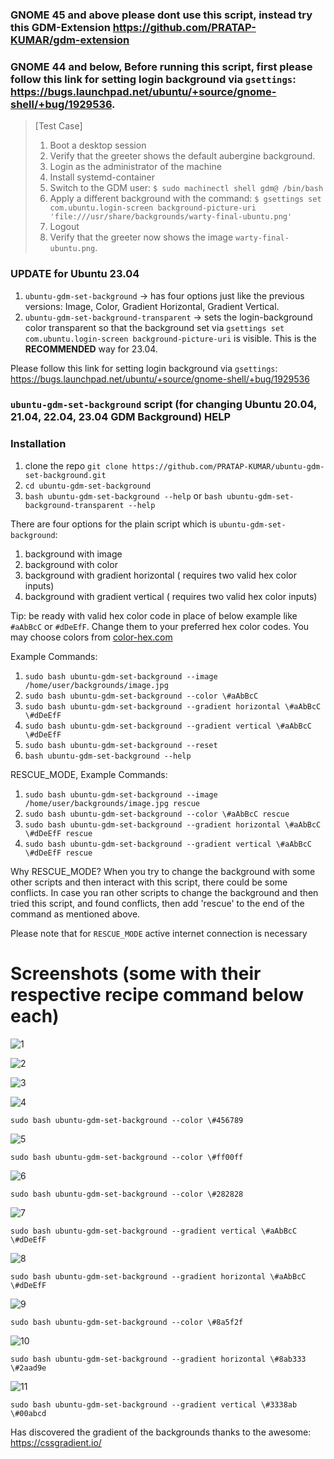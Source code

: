 ### GNOME 45 and above please dont use this script, instead try this GDM-Extension https://github.com/PRATAP-KUMAR/gdm-extension

### GNOME 44 and below, Before running this script, first please follow this link for setting login background via `gsettings`: https://bugs.launchpad.net/ubuntu/+source/gnome-shell/+bug/1929536.

> [Test Case]
>
> 1. Boot a desktop session
> 2. Verify that the greeter shows the default aubergine background.
> 3. Login as the administrator of the machine
> 4. Install systemd-container
> 5. Switch to the GDM user:
>    `$ sudo machinectl shell gdm@ /bin/bash`
> 6. Apply a different background with the command:
>    `$ gsettings set com.ubuntu.login-screen background-picture-uri 'file:///usr/share/backgrounds/warty-final-ubuntu.png'`
> 7. Logout
> 8. Verify that the greeter now shows the image `warty-final-ubuntu.png`.

### UPDATE for Ubuntu 23.04

1. `ubuntu-gdm-set-background` -> has four options just like the previous versions: Image, Color, Gradient Horizontal, Gradient Vertical.
2. `ubuntu-gdm-set-background-transparent` -> sets the login-background color transparent so that the background set via `gsettings set com.ubuntu.login-screen background-picture-uri` is visible. This is the **RECOMMENDED** way for 23.04.

Please follow this link for setting login background via `gsettings`: https://bugs.launchpad.net/ubuntu/+source/gnome-shell/+bug/1929536

### `ubuntu-gdm-set-background` script (for changing Ubuntu 20.04, 21.04, 22.04, 23.04 GDM Background) HELP

<!--Download the script with one of these commands:

```console
$ wget -q https://raw.githubusercontent.com/PRATAP-KUMAR/ubuntu-gdm-set-background/main/ubuntu-gdm-set-background && chmod +x ubuntu-gdm-set-background
$ curl -fL 'https://raw.githubusercontent.com/PRATAP-KUMAR/ubuntu-gdm-set-background/main/ubuntu-gdm-set-background' -o ubuntu-gdm-set-background && chmod +x ubuntu-gdm-set-background
```-->

### Installation
1. clone the repo `git clone https://github.com/PRATAP-KUMAR/ubuntu-gdm-set-background.git`
2. `cd ubuntu-gdm-set-background` 
3. `bash ubuntu-gdm-set-background --help` or `bash ubuntu-gdm-set-background-transparent --help`

There are four options for the plain script which is `ubuntu-gdm-set-background`:

1. background with image
2. background with color
3. background with gradient horizontal ( requires two valid hex color inputs)
4. background with gradient vertical ( requires two valid hex color inputs)

Tip: be ready with valid hex color code in place of below example like `#aAbBcC` or `#dDeEfF`. Change them to your preferred hex color codes.
You may choose colors from [color-hex.com](https://www.color-hex.com/)

Example Commands:

1. `sudo bash ubuntu-gdm-set-background --image /home/user/backgrounds/image.jpg`
2. `sudo bash ubuntu-gdm-set-background --color \#aAbBcC`
3. `sudo bash ubuntu-gdm-set-background --gradient horizontal \#aAbBcC \#dDeEfF`
4. `sudo bash ubuntu-gdm-set-background --gradient vertical \#aAbBcC \#dDeEfF`
5. `sudo bash ubuntu-gdm-set-background --reset`
6. `bash ubuntu-gdm-set-background --help`

RESCUE_MODE, Example Commands:

1. `sudo bash ubuntu-gdm-set-background --image /home/user/backgrounds/image.jpg rescue`
2. `sudo bash ubuntu-gdm-set-background --color \#aAbBcC rescue`
3. `sudo bash ubuntu-gdm-set-background --gradient horizontal \#aAbBcC \#dDeEfF rescue`
4. `sudo bash ubuntu-gdm-set-background --gradient vertical \#aAbBcC \#dDeEfF rescue`

Why RESCUE_MODE?
When you try to change the background with some other scripts and then interact with this script,
there could be some conflicts. In case you ran other scripts to change the background and then tried this script,
and found conflicts, then add 'rescue' to the end of the command as mentioned above.

Please note that for `RESCUE_MODE` active internet connection is necessary

# Screenshots (some with their respective recipe command below each)

![1](https://user-images.githubusercontent.com/40719899/138041931-c61f5223-b446-47f4-bc30-4926b380db9f.png)

![2](https://user-images.githubusercontent.com/40719899/138041947-ca1d8f27-a294-45c4-9f0a-50e6c5de8004.png)

![3](https://user-images.githubusercontent.com/40719899/138041955-321aa1bb-1d1f-4b61-96ff-9accc129b846.png)

![4](https://user-images.githubusercontent.com/40719899/138041957-e8dcae5c-b52d-4c58-be04-d899b9e49ce8.png)

`sudo bash ubuntu-gdm-set-background --color \#456789`

![5](https://user-images.githubusercontent.com/40719899/138041959-32db8c1b-7679-4513-9c15-5071f231f796.png)

`sudo bash ubuntu-gdm-set-background --color \#ff00ff`

![6](https://user-images.githubusercontent.com/40719899/138041960-3978f9c0-8cee-4a68-82fb-5f77865c8c77.png)

`sudo bash ubuntu-gdm-set-background --color \#282828`

![7](https://user-images.githubusercontent.com/40719899/138041961-7c58337d-9cbb-42d4-974f-d260a024e5fd.png)

`sudo bash ubuntu-gdm-set-background --gradient vertical \#aAbBcC \#dDeEfF`

![8](https://user-images.githubusercontent.com/40719899/138041963-a4981163-1c1f-4886-9a67-cfc1827a5d80.png)

`sudo bash ubuntu-gdm-set-background --gradient horizontal \#aAbBcC \#dDeEfF`

![9](https://user-images.githubusercontent.com/40719899/138041973-bde88f7c-8fe5-4862-87bc-3affd4d44dbf.png)

`sudo bash ubuntu-gdm-set-background --color \#8a5f2f`

![10](https://user-images.githubusercontent.com/40719899/138041974-e229d7a4-9950-4eec-b837-716d7947b192.png)

`sudo bash ubuntu-gdm-set-background --gradient horizontal \#8ab333 \#2aad9e`

![11](https://user-images.githubusercontent.com/40719899/138041976-8c6f1f36-a32c-4ed3-993d-22fe66a9fc42.png)

`sudo bash ubuntu-gdm-set-background --gradient vertical \#3338ab \#00abcd`

Has discovered the gradient of the backgrounds thanks to the awesome: https://cssgradient.io/
